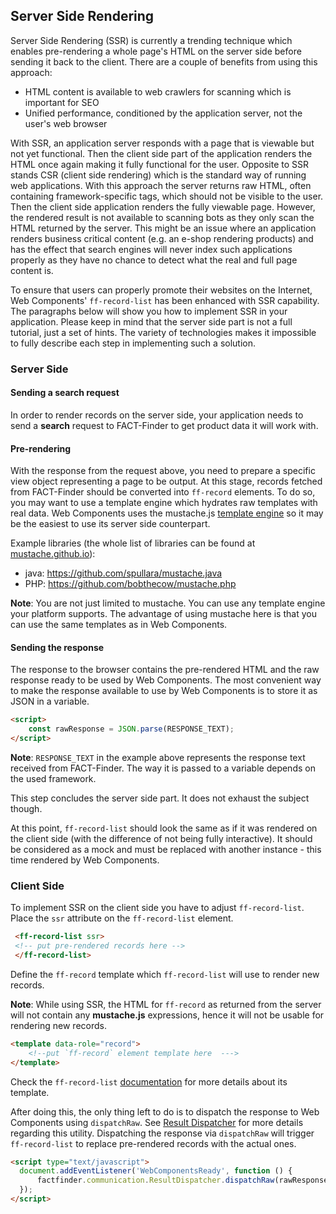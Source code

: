 ## Server Side Rendering

Server Side Rendering (SSR) is currently a trending technique which enables pre-rendering a whole page's HTML on the server side before sending it back to the client.
There are a couple of benefits from using this approach:
* HTML content is available to web crawlers for scanning which is important for SEO
* Unified performance, conditioned by the application server, not the user's web browser

With SSR, an application server responds with a page that is viewable but not yet functional.
Then the client side part of the application renders the HTML once again making it fully functional for the user.
Opposite to SSR stands CSR (client side rendering) which is the standard way of running web applications.
With this approach the server returns raw HTML, often containing framework-specific tags, which should not be visible to the user.
Then the client side application renders the fully viewable page.
However, the rendered result is not available to scanning bots as they only scan the HTML returned by the server.
This might be an issue where an application renders business critical content (e.g. an e-shop rendering products) and has the effect that search engines will never index such applications properly as they have no chance to detect what the real and full page content is.
 
To ensure that users can properly promote their websites on the Internet, Web Components' `ff-record-list` has been enhanced with SSR capability.
The paragraphs below will show you how to implement SSR in your application.
Please keep in mind that the server side part is not a full tutorial, just a set of hints.
The variety of technologies makes it impossible to fully describe each step in implementing such a solution.  

### Server Side 
#### Sending a search request
In order to render records on the server side, your application needs to send a **search** request to FACT-Finder to get product data it will work with.

#### Pre-rendering
With the response from the request above, you need to prepare a specific view object representing a page to be output. 
At this stage, records fetched from FACT-Finder should be converted into `ff-record` elements.
To do so, you may want to use a template engine which hydrates raw templates with real data.
Web Components uses the mustache.js [template engine](/documentation/3.x/template-engine) so it may be the easiest to use its server side counterpart.

Example libraries (the whole list of libraries can be found at [mustache.github.io](https://mustache.github.io/)):
* java: https://github.com/spullara/mustache.java
* PHP: https://github.com/bobthecow/mustache.php

**Note**: You are not just limited to mustache. You can use any template engine your platform supports. The advantage of using mustache here is that you can use the same templates as in Web Components.  

#### Sending the response
The response to the browser contains the pre-rendered HTML and the raw response ready to be used by Web Components.
The most convenient way to make the response available to use by Web Components is to store it as JSON in a variable.
```html
<script>
    const rawResponse = JSON.parse(RESPONSE_TEXT);
</script> 
```
**Note**: `RESPONSE_TEXT` in the example above represents the response text received from FACT-Finder. The way it is passed to a variable depends on the used framework.

This step concludes the server side part.
It does not exhaust the subject though.

At this point, `ff-record-list` should look the same as if it was rendered on the client side (with the difference of not being fully interactive).
It should be considered as a mock and must be replaced with another instance - this time rendered by Web Components.   

### Client Side
To implement SSR on the client side you have to adjust `ff-record-list`.
Place the `ssr` attribute on the `ff-record-list` element.
```html
 <ff-record-list ssr>
 <!-- put pre-rendered records here -->
 </ff-record-list>
```
Define the `ff-record` template which `ff-record-list` will use to render new records.

**Note**: While using SSR, the HTML for `ff-record` as returned from the server will not contain any **mustache.js** expressions, hence it will not be usable for rendering new records. 
```html
<template data-role="record">
    <!--put `ff-record` element template here  --->
</template>
```
Check the `ff-record-list` [documentation](/api/3.x/ff-record-list#tab=docs) for more details about its template.

After doing this, the only thing left to do is to dispatch the response to Web Components using `dispatchRaw`.
See [Result Dispatcher](/api/3.x/core-result-dispatcher) for more details regarding this utility.
Dispatching the response via `dispatchRaw` will trigger `ff-record-list` to replace pre-rendered records with the actual ones. 
```html
<script type="text/javascript">
  document.addEventListener('WebComponentsReady', function () {
      factfinder.communication.ResultDispatcher.dispatchRaw(rawResponse);
  });
</script>
```
